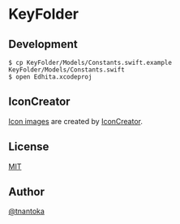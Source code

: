 # KeyFolder

## Development

```
$ cp KeyFolder/Models/Constants.swift.example KeyFolder/Models/Constants.swift
$ open Edhita.xcodeproj
```

## IconCreator

[Icon images](/KeyFolder/Assets.xcassets/AppIcon.appiconset) are created by [IconCreator](https://github.com/tnantoka/IconCreator).

## License

[MIT](/LICENSE)

## Author

[@tnantoka](https://twitter.com/tnantoka)

